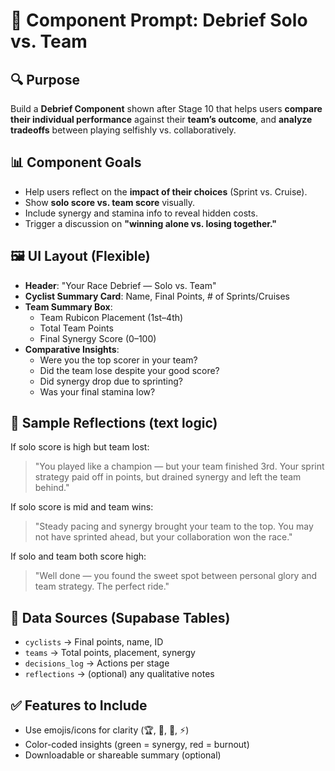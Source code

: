 # 🎯 Component Prompt: Debrief Solo vs. Team

## 🔍 Purpose
Build a **Debrief Component** shown after Stage 10 that helps users **compare their individual performance** against their **team’s outcome**, and **analyze tradeoffs** between playing selfishly vs. collaboratively.

## 📊 Component Goals
- Help users reflect on the **impact of their choices** (Sprint vs. Cruise).
- Show **solo score vs. team score** visually.
- Include synergy and stamina info to reveal hidden costs.
- Trigger a discussion on **"winning alone vs. losing together."**

## 🖼️ UI Layout (Flexible)
- **Header**: "Your Race Debrief — Solo vs. Team"
- **Cyclist Summary Card**: Name, Final Points, # of Sprints/Cruises
- **Team Summary Box**:
  - Team Rubicon Placement (1st–4th)
  - Total Team Points
  - Final Synergy Score (0–100)
- **Comparative Insights**:
  - Were you the top scorer in your team?
  - Did the team lose despite your good score?
  - Did synergy drop due to sprinting?
  - Was your final stamina low?

## 📘 Sample Reflections (text logic)
If solo score is high but team lost:
> "You played like a champion — but your team finished 3rd. Your sprint strategy paid off in points, but drained synergy and left the team behind."

If solo score is mid and team wins:
> "Steady pacing and synergy brought your team to the top. You may not have sprinted ahead, but your collaboration won the race."

If solo and team both score high:
> "Well done — you found the sweet spot between personal glory and team strategy. The perfect ride."

## 🧠 Data Sources (Supabase Tables)
- `cyclists` → Final points, name, ID
- `teams` → Total points, placement, synergy
- `decisions_log` → Actions per stage
- `reflections` → (optional) any qualitative notes

## ✅ Features to Include
- Use emojis/icons for clarity (🏆, 🚴, 🤝, ⚡)
- Color-coded insights (green = synergy, red = burnout)
- Downloadable or shareable summary (optional)
